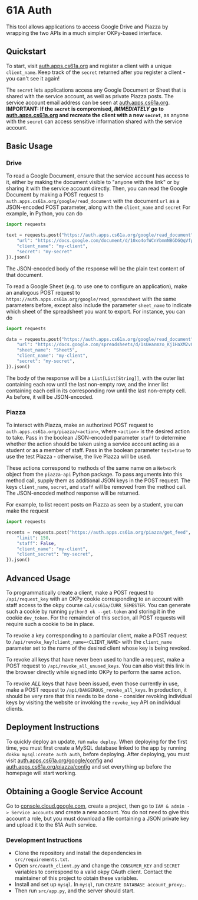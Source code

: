 # 61A Auth

This tool allows applications to access Google Drive and Piazza by wrapping the two APIs in a much simpler OKPy-based interface. 

## Quickstart

To start, visit [auth.apps.cs61a.org](https://auth.apps.cs61a.org) and register a client with a unique `client_name`. Keep track of the `secret` returned after you register a client - you can't see it again!

The `secret` lets applications access any Google Document or Sheet that is shared with the service account, as well as private Piazza posts. The service account email address can be seen at  [auth.apps.cs61a.org](https://auth.apps.cs61a.org). **IMPORTANT: If the `secret` is compromised, _IMMEDIATELY_ go to [auth.apps.cs61a.org](https://auth.apps.cs61a.org) and recreate the client with a new `secret`**, as anyone with the `secret` can access sensitive information shared with the service account.

## Basic Usage

### Drive

To read a Google Document, ensure that the service account has access to it, either by making the document visible to "anyone with the link" or by sharing it with the service account directly. Then, you can read the Google Document by making a POST request to `auth.apps.cs61a.org/google/read_document` with the document `url` as a JSON-encoded POST parameter, along with the `client_name` and `secret` For example, in Python, you can do
```python
import requests

text = requests.post("https://auth.apps.cs61a.org/google/read_document", json={
    "url": "https://docs.google.com/document/d/10xo4ofWCnYbmmNBGDGQqVfpOZVo/edit",
    "client_name": "my-client",
    "secret": "my-secret"
}).json()
```
The JSON-encoded body of the response will be the plain text content of that document.

To read a Google Sheet (e.g. to use one to configure an application), make an analogous POST request to `https://auth.apps.cs61a.org/google/read_spreadsheet` with the same parameters before, except also include the parameter `sheet_name` to indicate which sheet of the spreadsheet you want to export. For instance, you can do
```python
import requests

data = requests.post("https://auth.apps.cs61a.org/google/read_document", json={
    "url": "https://docs.google.com/spreadsheets/d/1sUeanmzo_Kj1HaXM2v0/edit",
    "sheet_name": "Sheet5",
    "client_name": "my-client",
    "secret": "my-secret",
}).json()
```
The body of the response will be a `List[List[String]]`, with the outer list containing each row until the last non-empty row, and the inner list containing each cell in its corresponding row until the last non-empty cell. As before, it will be JSON-encoded.

### Piazza
To interact with Piazza, make an authorized POST request to `auth.apps.cs61a.org/piazza/<action>`, where `<action>` is the desired action to take. Pass in the boolean JSON-encoded parameter `staff` to determine whether the action should be taken using a service account acting as a student or as a member of staff. Pass in the boolean parameter `test=true` to use the test Piazza - otherwise, the live Piazza will be used.

These actions correspond to methods of the same name on a `Network` object from the `piazza-api` Python package. To pass arguments into this method call, supply them as additional JSON keys in the POST request. The keys `client_name`, `secret`, and `staff` will be removed from the method call. The JSON-encoded method response will be returned.

For example, to list recent posts on Piazza as seen by a student, you can make the request
```python
import requests

recents = requests.post("https://auth.apps.cs61a.org/piazza/get_feed", json={
    "limit": 150,
    "staff": False,
    "client_name": "my-client",
    "client_secret": "my-secret",
}).json()
```

## Advanced Usage
To programmatically create a client, make a POST request to `/api/request_key` with an OKPy cookie corresponding to an account with staff access to the okpy course `cal/cs61a/CURR_SEMESTER`. You can generate such a cookie by running `python3 ok --get-token` and storing it in the cookie `dev_token`. For the remainder of this section, all POST requests will require such a cookie to be in place.

To revoke a key corresponding to a particular client, make a POST request to `/api/revoke_key?client_name=<CLIENT_NAME>` with the `client_name` parameter set to the name of the desired client whose key is being revoked.

To revoke all keys that have never been used to handle a request, make a POST request to `/api/revoke_all_unused_keys`. You can also visit this link in the browser directly while signed into OKPy to perform the same action.

To revoke *ALL* keys that have been issued, even those currently in use, make a POST request to `/api/DANGEROUS_revoke_all_keys`. In production, it should be very rare that this needs to be done - consider revoking individual keys by visiting the website or invoking the `revoke_key` API on individual clients.

## Deployment Instructions
To quickly deploy an update, run `make deploy`. When deploying for the first time, you must first create a MySQL database linked to the app by running `dokku mysql:create auth auth`, before deploying. After deploying, you must visit [auth.apps.cs61a.org/google/config](https://auth.apps.cs61a.org/google/config) and [auth.apps.cs61a.org/piazza/config](https://auth.apps.cs61a.org/piazza/config) and set everything up before the homepage will start working.

## Obtaining a Google Service Account
Go to [console.cloud.google.com](https://console.cloud.google.com), create a project, then go to `IAM & admin -> Service accounts` and create a new account. You do not need to give this account a role, but you must download a file containing a JSON private key and upload it to the 61A Auth service.

### Development Instructions
 - Clone the repository and install the dependencies in `src/requirements.txt`. 
 - Open `src/oauth_client.py` and change the `CONSUMER_KEY` and `SECRET` variables to correspond to a valid okpy OAuth client. Contact the maintainer of this project to obtain these variables. 
 - Install and set up `mysql`. In `mysql`, run `CREATE DATABASE account_proxy;`. 
 - Then run `src/app.py`, and the server should start.
